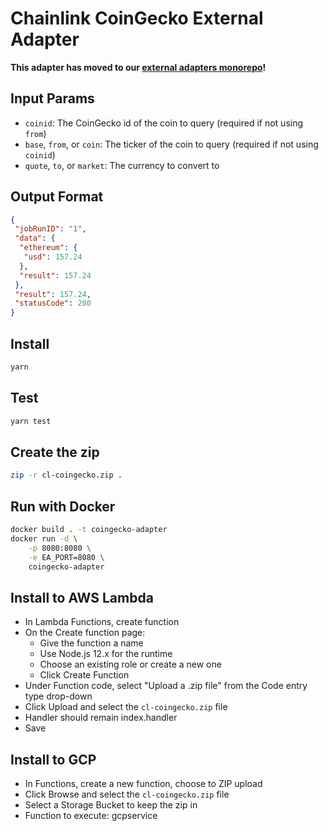 # Chainlink CoinGecko External Adapter

**This adapter has moved to our [external adapters monorepo](https://github.com/smartcontractkit/external-adapters-js)!**

## Input Params

- `coinid`: The CoinGecko id of the coin to query (required if not using `from`)
- `base`, `from`, or `coin`: The ticker of the coin to query (required if not using `coinid`)
- `quote`, `to`, or `market`: The currency to convert to

## Output Format

```json
{
 "jobRunID": "1",
 "data": {
  "ethereum": {
   "usd": 157.24
  },
  "result": 157.24
 },
 "result": 157.24,
 "statusCode": 200
}
```

## Install

```bash
yarn
```

## Test

```bash
yarn test
```

## Create the zip

```bash
zip -r cl-coingecko.zip .
```

## Run with Docker

```bash
docker build . -t coingecko-adapter
docker run -d \
    -p 8080:8080 \
    -e EA_PORT=8080 \
    coingecko-adapter
```

## Install to AWS Lambda

- In Lambda Functions, create function
- On the Create function page:
  - Give the function a name
  - Use Node.js 12.x for the runtime
  - Choose an existing role or create a new one
  - Click Create Function
- Under Function code, select "Upload a .zip file" from the Code entry type drop-down
- Click Upload and select the `cl-coingecko.zip` file
- Handler should remain index.handler
- Save


## Install to GCP

- In Functions, create a new function, choose to ZIP upload
- Click Browse and select the `cl-coingecko.zip` file
- Select a Storage Bucket to keep the zip in
- Function to execute: gcpservice
